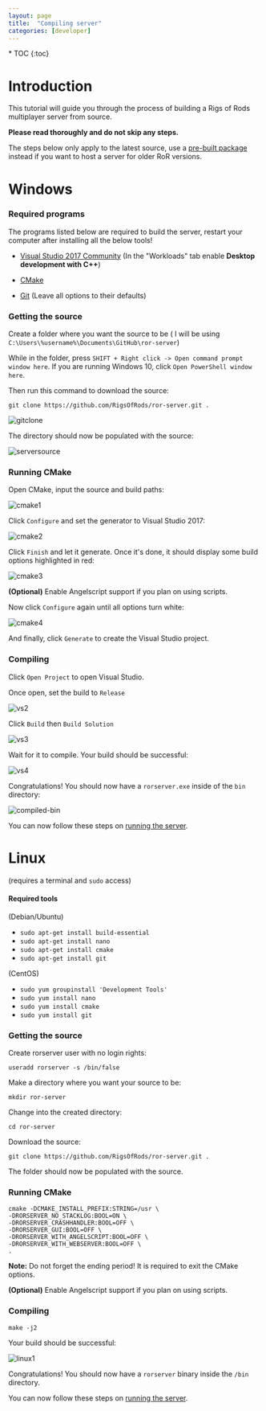 ```yaml
---
layout: page
title:  "Compiling server"
categories: [developer]
---
```


<div class="toc" markdown="1">
  * TOC
  {:toc}
</div>

# Introduction

This tutorial will guide you through the process of building a Rigs of Rods multiplayer server from source.

**Please read thoroughly and do not skip any steps.**

The steps below only apply to the latest source, use a [pre-built package](/gameplay/multiplayer-server-setup/#downloads) instead if you want to host a server for older RoR versions.

# Windows

### Required programs

The programs listed below are required to build the server, restart your computer after installing all the below tools!

- [Visual Studio 2017 Community](https://visualstudio.microsoft.com/downloads/) (In the "Workloads" tab enable **Desktop development with C++**)

- [CMake](https://cmake.org/download/)

- [Git](https://git-scm.com/) (Leave all options to their defaults)

### Getting the source

Create a folder where you want the source to be ( I will be using `C:\Users\%username%\Documents\GitHub\ror-server`)

While in the folder, press `SHIFT + Right click -> Open command prompt window here`. 
If you are running Windows 10, click `Open PowerShell window here`.

Then run this command to download the source:

`git clone https://github.com/RigsOfRods/ror-server.git .`

![gitclone](/images/powershell-server-gitclone.png)

The directory should now be populated with the source:

![serversource](/images/server-source.png)


### Running CMake
Open CMake, input the source and build paths:

![cmake1](/images/cmake-1-server.png)

Click `Configure` and set the generator to Visual Studio 2017:

![cmake2](/images/cmake-2-server.png)

Click `Finish` and let it generate. Once it's done, it should display some build options highlighted in red:

![cmake3](/images/cmake-3-server.png)

**(Optional)** Enable Angelscript support if you plan on using scripts.

Now click `Configure` again until all options turn white:

![cmake4](/images/cmake-4-server.png)

And finally, click `Generate` to create the Visual Studio project.

### Compiling

Click `Open Project` to open Visual Studio.

Once open, set the build to `Release`

![vs2](/images/VS-server-release.png)

Click `Build` then `Build Solution`

![vs3](/images/VS-server-build.png)

Wait for it to compile. Your build should be successful:

![vs4](/images/VS-server-finish.png)

Congratulations! You should now have a `rorserver.exe` inside of the `bin` directory:

![compiled-bin](/images/server-compiled-bin.png)

You can now follow these steps on [running the server](/gameplay/multiplayer-server-setup/).

# Linux
(requires a terminal and `sudo` access)

#### Required tools
(Debian/Ubuntu)

- `sudo apt-get install build-essential`
- `sudo apt-get install nano`
- `sudo apt-get install cmake`
- `sudo apt-get install git`

(CentOS)

- `sudo yum groupinstall 'Development Tools'`
- `sudo yum install nano`
- `sudo yum install cmake`
- `sudo yum install git`

### Getting the source

Create rorserver user with no login rights:

`useradd rorserver -s /bin/false`

Make a directory where you want your source to be:

`mkdir ror-server`

Change into the created directory:

`cd ror-server`

Download the source:

`git clone https://github.com/RigsOfRods/ror-server.git .`


The folder should now be populated with the source.

### Running CMake

```
cmake -DCMAKE_INSTALL_PREFIX:STRING=/usr \
-DRORSERVER_NO_STACKLOG:BOOL=ON \
-DRORSERVER_CRASHHANDLER:BOOL=OFF \
-DRORSERVER_GUI:BOOL=OFF \
-DRORSERVER_WITH_ANGELSCRIPT:BOOL=OFF \
-DRORSERVER_WITH_WEBSERVER:BOOL=OFF \
.
```

**Note:** Do not forget the ending period! It is required to exit the CMake options.

**(Optional)** Enable Angelscript support if you plan on using scripts.

### Compiling

`make -j2`

Your build should be successful:

![linux1](/images/server-linux-finish.png)

Congratulations! You should now have a `rorserver` binary inside the `/bin` directory.

You can now follow these steps on [running the server](/gameplay/multiplayer-server-setup/).
